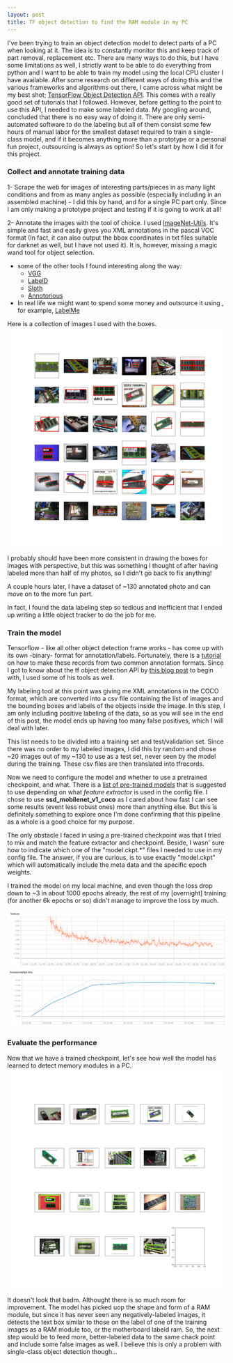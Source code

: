 ```yaml
---
layout: post
title: TF object detection to find the RAM module in my PC
---
```


I've been trying to train an object detection model to detect parts of a PC when looking at it. The idea is to constantly monitor this and keep track of part removal, replacement etc. There are many ways to do this, but I have some limitations as well, I strictly want to be able to do everything from python and I want to be able to train my model using the local CPU cluster I have available. After some research on different ways of doing this and the various frameworks and algorithms out there, I came across what might be my best shot; [TensorFlow Object Detection API](https://github.com/tensorflow/models/tree/master/research/object_detection). This comes with a really good set of tutorials that I followed. However, before getting to the point to use this API, I needed to make some labeled data. My googling around, concluded that there is no easy way of doing it. There are only semi-automated software to do the labeling but all of them consist some few hours of manual labor for the smallest dataset required to train a single-class model, and if it becomes anything more than a prototype or a personal fun project, outsourcing is always as option! So let's start by how I did it for this project.

### Collect and annotate training data

1- Scrape the web for images of interesting parts/pieces in as many light conditions and from as many angles as possible (especially including in an assembled machine) - I did this by hand, and for a single PC part only. Since I am only making a prototype project and testing if it is going to work at all!

2- Annotate the images with the tool of choice. I used [ImageNet-Utils](https://github.com/tzutalin/ImageNet_Utils). It's simple and fast and easily gives you XML annotations in the pascal VOC format (In fact, it can also output the bbox coordinates in txt files suitable for darknet as well, but I have not used it). It is, however, missing a magic wand tool for object selection.
  * some of the other tools I found interesting along the way:
    - [VGG](http://www.robots.ox.ac.uk/~vgg/software/via/)
    - [LabelD](https://sweppner.github.io/labeld/)
    - [Sloth](https://cvhci.anthropomatik.kit.edu/~baeuml/projects/a-universal-labeling-tool-for-computer-vision-sloth/)
    - [Annotorious](http://annotorious.github.io/)
  * In real life we might want to spend some money and outsource it using , for example, [LabelMe](http://labelme2.csail.mit.edu/Release3.0/browserTools/php/mechanical_turk.php)

Here is a collection of images I used with the boxes.
![Sample of -manually- labeled data](../images/2017-10-19-tf-object-detection/labeled_data.png)

I probably should have been more consistent in drawing the boxes for images with perspective, but this was something I thought of after having labeled more than half of my photos, so I didn't go back to fix anything!

A couple hours later, I have a dataset of ~130 annotated photo and can move on to the more fun part.

In fact, I found the data labeling step so tedious and inefficient that I ended up writing a little object tracker to do the job for me.

### Train the model

Tensorflow - like all other object detection frame works - has come up with its own -binary- format for annotation/labels. Fortunately, there is a [tutorial](https://github.com/tensorflow/models/blob/master/research/object_detection/g3doc/preparing_inputs.md) on how to make these records from two common annotation formats. Since I got to know about the tf object detection API by [this blog post](https://medium.com/towards-data-science/how-to-train-your-own-object-detector-with-tensorflows-object-detector-api-bec72ecfe1d9) to begin with, I used some of his tools as well.

My labeling tool at this point was giving me XML annotations in the COCO format, which are converted into a csv file containing the list of images and the bounding boxes and labels of the objects inside the image. In this step, I am only including positive labeling of the data, so as you will see in the end of this post, the model ends up having too many false positives, which I will deal with later.

This list needs to be divided into a training set and test/validation set. Since there was no order to my labeled images, I did this by random and chose ~20 images out of my ~130 to use as a test set, never seen by the model during the training. These csv files are then translated into tfrecords.

Now we need to configure the model and whether to use a pretrained checkpoint, and what. There is a [list of pre-trained models](https://github.com/tensorflow/models/blob/master/research/object_detection/g3doc/detection_model_zoo.md) that is suggested to use depending on what _feature extractor_ is used in the config file. I chose to use __ssd_mobilenet_v1_coco__ as I cared about how fast I can see some results (event less robust ones) more than anything else. But this is definitely something to explore once I'm done confirming that this pipeline as a whole is a good choice for my purpose.

The only obstacle I faced in using a pre-trained checkpoint was that I tried to mix and match the feature extractor and checkpoint. Beside, I wasn' sure how to indicate which one of the "model.ckpt.*" files I needed to use in my config file. The answer, if you are curious, is to use exactly "model.ckpt" which will automatically include the meta data and the specific epoch weights.

I trained the model on my local machine, and even though the loss drop down to ~3 in about 1000 epochs already, the rest of my [overnight] training (for another 6k epochs or so) didn't manage to improve the loss by much.

![TotalLoss (training set)](../images/2017-10-19-tf-object-detection/TotalLoss.png)
![Precision (training set)](../images/2017-10-19-tf-object-detection/Precision.png)

### Evaluate the performance

Now that we have a trained checkpoint, let's see how well the model has learned to detect memory modules in a PC.
![test set labeled by the trained model](../images/2017-10-19-tf-object-detection/results.png)

It doesn't look that badm. Althought there is so much room for improvement. The model has picked uop the shape and form of a RAM module, but since it has never seen any negatively-labeled images, it detects the text box similar to those on the label of one of the training images as a RAM module too, or the motherboard labeld ram. So, the next step would be to feed more, better-labeled data to the same chack point and include some false images as well. I believe this is only a problem with single-class object detection though...
